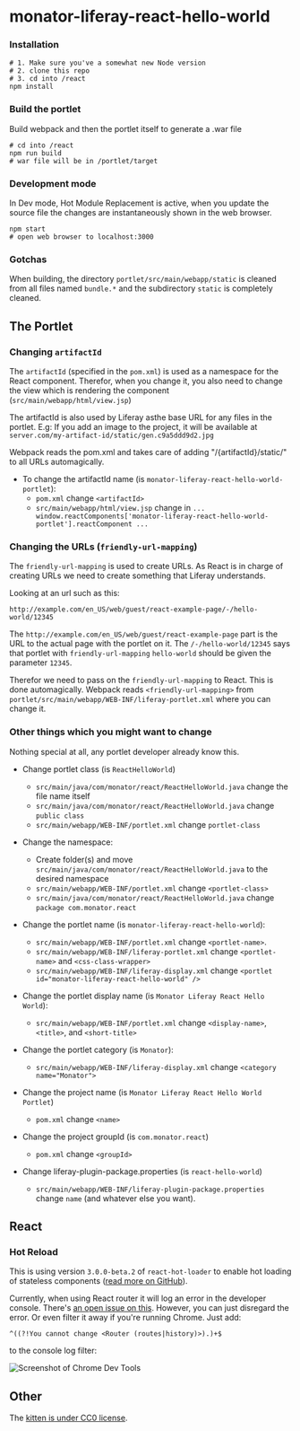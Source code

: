 # monator-liferay-react-hello-world

### Installation
```
# 1. Make sure you've a somewhat new Node version
# 2. clone this repo
# 3. cd into /react
npm install
```

### Build the portlet
Build webpack and then the portlet itself to generate a .war file

```
# cd into /react
npm run build
# war file will be in /portlet/target
```

### Development mode
In Dev mode, Hot Module Replacement is active, when you update the source file the changes are instantaneously shown in the web browser. 

```
npm start
# open web browser to localhost:3000
```

### Gotchas
When building, the directory `portlet/src/main/webapp/static` is cleaned from all files named `bundle.*` and the subdirectory `static` is completely cleaned.

## The Portlet

### Changing `artifactId`

The `artifactId` (specified in the `pom.xml`) is used as a namespace for the React component. Therefor, when you change it, you also need to change the view which is rendering the component (`src/main/webapp/html/view.jsp`)

The artifactId is also used by Liferay asthe base URL for any files in the portlet. E.g: If you add an image to the project, it will be available at `server.com/my-artifact-id/static/gen.c9a5ddd9d2.jpg` 

Webpack reads the pom.xml and takes care of adding "/{artifactId}/static/" to all URLs automagically.

* To change the artifactId name (is `monator-liferay-react-hello-world-portlet`):
	* `pom.xml` change `<artifactId>`	
	* `src/main/webapp/html/view.jsp` change in `... window.reactComponents['monator-liferay-react-hello-world-portlet'].reactComponent ...`

### Changing the URLs (`friendly-url-mapping`)

The `friendly-url-mapping` is used to create URLs. As React is in charge of creating URLs we need to create something that Liferay understands.

Looking at an url such as this:

```
http://example.com/en_US/web/guest/react-example-page/-/hello-world/12345
```

The `http://example.com/en_US/web/guest/react-example-page` part is the URL to the actual page with the portlet on it. The `/-/hello-world/12345` says that portlet with `friendly-url-mapping` `hello-world` should be given the parameter `12345`.

Therefor we need to pass on the `friendly-url-mapping` to React. This is done automagically. Webpack reads `<friendly-url-mapping>` from `portlet/src/main/webapp/WEB-INF/liferay-portlet.xml` where you can change it.

### Other things which you might want to change

Nothing special at all, any portlet developer already know this.

* Change portlet class (is `ReactHelloWorld`)
	* `src/main/java/com/monator/react/ReactHelloWorld.java` change the file name itself
	* `src/main/java/com/monator/react/ReactHelloWorld.java` change `public class`
	* `src/main/webapp/WEB-INF/portlet.xml` change `portlet-class`

* Change the namespace:
	* Create folder(s) and move `src/main/java/com/monator/react/ReactHelloWorld.java` to the desired namespace
	* `src/main/webapp/WEB-INF/portlet.xml` change `<portlet-class>`
	* `src/main/java/com/monator/react/ReactHelloWorld.java` change `package com.monator.react`

* Change the portlet name (is `monator-liferay-react-hello-world`):
	*  `src/main/webapp/WEB-INF/portlet.xml` change `<portlet-name>`.
	*  `src/main/webapp/WEB-INF/liferay-portlet.xml` change `<portlet-name>` and `<css-class-wrapper>`
	*  `src/main/webapp/WEB-INF/liferay-display.xml` change `<portlet id="monator-liferay-react-hello-world" />`

* Change the portlet display name (is `Monator Liferay React Hello World`):
	* `src/main/webapp/WEB-INF/portlet.xml` change `<display-name>`, `<title>`, and `<short-title>`

* Change the portlet category (is `Monator`):
	*  `src/main/webapp/WEB-INF/liferay-display.xml` change `<category name="Monator">`

* Change the project name (is `Monator Liferay React Hello World Portlet`)
	* `pom.xml` change `<name>`

* Change the project groupId (is `com.monator.react`)
	* `pom.xml` change `<groupId>`

* Change liferay-plugin-package.properties (is `react-hello-world`)
	* `src/main/webapp/WEB-INF/liferay-plugin-package.properties` change `name` (and whatever else you want).

	
## React

### Hot Reload

This is using version `3.0.0-beta.2` of `react-hot-loader` to enable hot loading of stateless components ([read more on GitHub](https://github.com/gaearon/react-hot-boilerplate/pull/61)).

Currently, when using React router it will log an error in the developer console. There's [an open issue on this](https://github.com/reactjs/react-router/issues/2182). However, you can just disregard the error. Or even filter it away if you're running Chrome. Just add:

```
^((?!You cannot change <Router (routes|history)>).)+$
```

to the console log filter:

![Screenshot of Chrome Dev Tools](https://cloud.githubusercontent.com/assets/992008/17159866/8a4b36e0-5355-11e6-8a51-35f581d4d606.png)


## Other

The [kitten is under CC0 license](https://www.pexels.com/photo/grey-fur-kitten-127028/).